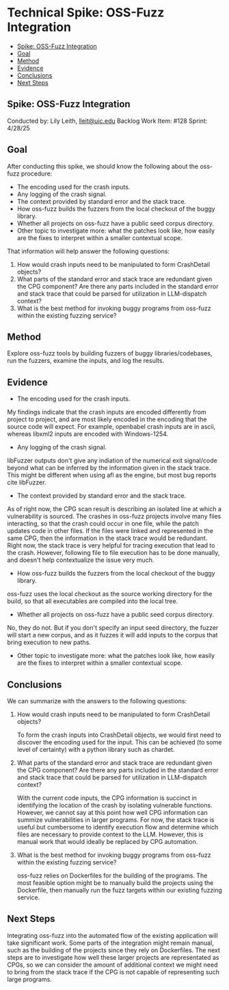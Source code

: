# Technical Spike: OSS-Fuzz Integration <!-- omit in toc -->

- [Spike: OSS-Fuzz Integration](#spike-spike-name)
- [Goal](#goal)
- [Method](#method)
- [Evidence](#evidence)
- [Conclusions](#conclusions)
- [Next Steps](#next-steps)

## Spike: OSS-Fuzz Integration

Conducted by: Lily Leith, <lleit@uic.edu>
Backlog Work Item: #128
Sprint: 4/28/25

## Goal

After conducting this spike, we should know the following about the oss-fuzz procedure:

- The encoding used for the crash inputs.
- Any logging of the crash signal.
- The context provided by standard error and the stack trace.
- How oss-fuzz builds the fuzzers from the local checkout of the buggy library.
- Whether all projects on oss-fuzz have a public seed corpus directory.
- Other topic to investigate more: what the patches look like, how easily are the fixes to interpret within a smaller contextual scope.

That information will help answer the following questions:

1. How would crash inputs need to be manipulated to form CrashDetail objects?
2. What parts of the standard error and stack trace are redundant given the CPG component? Are there any parts included in the standard error and stack trace that could be parsed for utilization in LLM-dispatch context?
3. What is the best method for invoking buggy programs from oss-fuzz within the existing fuzzing service?

## Method

Explore oss-fuzz tools by building fuzzers of buggy libraries/codebases, run the fuzzers, examine the inputs, and log the results.

## Evidence

- The encoding used for the crash inputs.

My findings indicate that the crash inputs are encoded differently from project to project, and are most likely encoded in the encoding that the source code will expect. For example, openbabel crash inputs are in ascii, whereas libxml2 inputs are encoded with Windows-1254.

- Any logging of the crash signal.

libFuzzer outputs don't give any indiation of the numerical exit signal/code beyond what can be inferred by the information given in the stack trace. This might be different when using afl as the engine, but most bug reports cite libFuzzer.

- The context provided by standard error and the stack trace.

As of right now, the CPG scan result is describing an isolated line at which a vulnerability is sourced. The crashes in oss-fuzz projects involve many files interacting, so that the crash could occur in one file, while the patch updates code in other files. If the files were linked and represented in the same CPG, then the information in the stack trace would be redundant. Right now, the stack trace is very helpful for tracing execution that lead to the crash. However, following file to file execution has to be done manually, and doesn't help contextualize the issue very much.

- How oss-fuzz builds the fuzzers from the local checkout of the buggy library.

oss-fuzz uses the local checkout as the source working directory for the build, so that all executables are compiled into the local tree.

- Whether all projects on oss-fuzz have a public seed corpus directory.

No, they do not. But if you don't specify an input seed directory, the fuzzer will start a new corpus, and as it fuzzes it will add inputs to the corpus that
bring execution to new paths.

- Other topic to investigate more: what the patches look like, how easily are the fixes to interpret within a smaller contextual scope.

## Conclusions

We can summarize with the answers to the following questions:

1. How would crash inputs need to be manipulated to form CrashDetail objects?

    To form the crash inputs into CrashDetail objects, we would first need to discover the encoding used for the input. This can be achieved (to some level of certainty) with a python library such as chardet.

2. What parts of the standard error and stack trace are redundant given the CPG component? Are there any parts included in the standard error and stack trace that could be parsed for utilization in LLM-dispatch context?

    With the current code inputs, the CPG information is succinct in identifying the location of the crash by isolating vulnerable functions. However, we cannot say at this point how well CPG information can summize vulnerabilities in larger programs. For now, the stack trace is useful but cumbersome to identify execution flow and determine which files are necessary to provide context to the LLM. However, this is manual work that would ideally be replaced by CPG automation.

3. What is the best method for invoking buggy programs from oss-fuzz within the existing fuzzing service?

    oss-fuzz relies on Dockerfiles for the building of the programs. The most feasible option might be to manually build the projects using the Dockerfile, then manually run the fuzz targets within our existing fuzzing service.

## Next Steps

Integrating oss-fuzz into the automated flow of the existing application will take significant work. Some parts of the integration might remain manual, such as the building of the projects since they rely on Dockerfiles. The next steps are to investigate how well these larger projects are representated as CPGs, so we can consider the amount of additional context we might need to bring from the stack trace if the CPG is not capable of representing such large programs.
